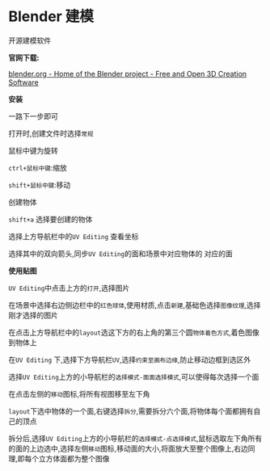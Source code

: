 # Blender 建模

开源建模软件



**官网下载:**

 [blender.org - Home of the Blender project - Free and Open 3D Creation Software](https://www.blender.org/) 

**安装**

一路下一步即可



打开时,创建文件时选择`常规`

鼠标中键为旋转

`ctrl+鼠标中键`:缩放

`shift+鼠标中键`:移动



创建物体

`shift+a` 选择要创建的物体

选择上方导航栏中的`UV Editing` 查看坐标

选择其中的双向箭头,同步`UV Editing`的面和场景中对应物体的 对应的面



**使用贴图**

`UV Editing`中点击上方的`打开`,选择图片

在场景中选择右边侧边栏中的`红色球体`,使用材质,点击`新建`,基础色选择`图像纹理`,选择刚才选择的图片

在点击上方导航栏中的`layout`选这下方的右上角的第三个圆`物体着色方式`,着色图像到物体上

在`UV Editing` 下,选择下方导航栏`UV`,选择`约束至画布边缘`,防止移动边框到选区外

选择`UV Editing`上方的小导航栏的`选择模式-面面选择模式`,可以使得每次选择一个面

在点击左侧的`移动`图标,将所有视图移至左下角

`layout`下选中物体的一个面,右键选择`拆分`,需要拆分六个面,将物体每个面都拥有自己的顶点

拆分后,选择`UV Editing`上方的小导航栏的`选择模式-点选择模式`,鼠标选取左下角所有的面的上边选中,选择左侧`移动`图标,移动面的大小,将面放大至整个图像上,右边同理,即每个立方体面都为整个图像



